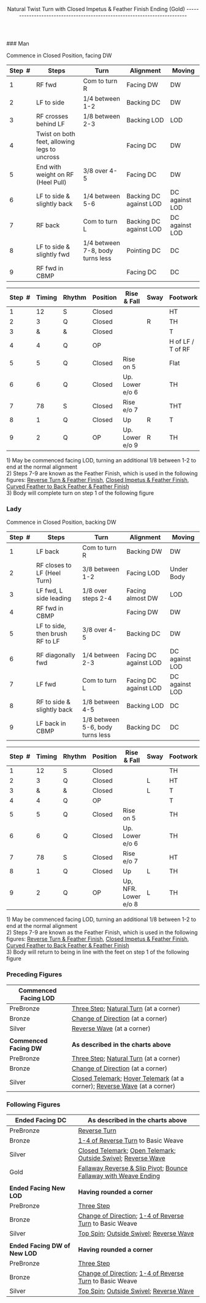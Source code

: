 <header>Natural Twist Turn with Closed Impetus &amp; Feather Finish Ending (Gold)
-------------------------------------------------------------------------

 </header>### Man

Commence in Closed Position, facing DW

 | **Step<span style="color:white">\_</span>\#** | **Steps** | **Turn** | **Alignment** | **Moving** |
|---|---|---|---|---|
| 1 | RF fwd | Com to turn R | Facing DW | DW |
| 2 | LF to side | 1/4 between 1-2 | Backing DC | DW |
| 3 | RF crosses behind LF | 1/8 between 2-3 | Backing LOD | LOD |
| 4 | Twist on both feet, allowing legs to uncross |  | Facing DC | DW |
| 5 | End with weight on RF (Heel Pull) | 3/8 over 4-5 | Facing DC | DW |
| 6 | LF to side &amp; slightly back | 1/4 between 5-6 | Backing DC against LOD | DC against LOD |
| 7 | RF back | Com to turn L | Backing DC against LOD | DC against LOD |
| 8 | LF to side &amp; slightly fwd | 1/4 between 7-8, body turns less | Pointing DC | DC |
| 9 | RF fwd in CBMP |  | Facing DC | DC |

 | **Step<span style="color:white">\_</span>\#** | **Timing** | **Rhythm** | **Position** | **Rise &amp; Fall** | **Sway** | **Footwork** |
|---|---|---|---|---|---|---|
| 1 | 12 | S | Closed |  |  | HT |
| 2 | 3 | Q | Closed |  | R | TH |
| 3 | &amp; | &amp; | Closed |  |  | T |
| 4 | 4 | Q | OP |  |  | H of LF / T of RF |
| 5 | 5 | Q | Closed | Rise on 5 |  | Flat |
| 6 | 6 | Q | Closed | Up. Lower e/o 6 |  | TH |
| 7 | 78 | S | Closed | Rise e/o 7 |  | THT |
| 8 | 1 | Q | Closed | Up | R | T |
| 9 | 2 | Q | OP | Up. Lower e/o 9 | R | TH |

1\) May be commenced facing LOD, turning an additional 1/8 between 1-2 to end at the normal alignment  
 2) Steps 7-9 are known as the Feather Finish, which is used in the following figures: [Reverse Turn &amp; Feather Finish](reverse_turn.md), [Closed Impetus &amp; Feather Finish](closed_impetus.md), [Curved Feather to Back Feather &amp; Feather Finish](curved_feather_back.md)  
 3) Body will complete turn on step 1 of the following figure

### Lady

Commence in Closed Position, backing DW

 | **Step<span style="color:white">\_</span>\#** | **Steps** | **Turn** | **Alignment** | **Moving** |
|---|---|---|---|---|
| 1 | LF back | Com to turn R | Backing DW | DW |
| 2 | RF closes to LF (Heel Turn) | 3/8 between 1-2 | Facing LOD | Under Body |
| 3 | LF fwd, L side leading | 1/8 over steps 2-4 | Facing almost DW | LOD |
| 4 | RF fwd in CBMP |  | Facing DW | DW |
| 5 | LF to side, then brush RF to LF | 3/8 over 4-5 | Backing DC | DW |
| 6 | RF diagonally fwd | 1/4 between 2-3 | Facing DC against LOD | DC against LOD |
| 7 | LF fwd | Com to turn L | Facing DC against LOD | DC against LOD |
| 8 | RF to side &amp; slightly back | 1/8 between 4-5 | Backing LOD | DC |
| 9 | LF back in CBMP | 1/8 between 5-6, body turns less | Backing DC | DC |

 | **Step<span style="color:white">\_</span>\#** | **Timing** | **Rhythm** | **Position** | **Rise &amp; Fall** | **Sway** | **Footwork** |
|---|---|---|---|---|---|---|
| 1 | 12 | S | Closed |  |  | TH |
| 2 | 3 | Q | Closed |  | L | HT |
| 3 | &amp; | &amp; | Closed |  | L | T |
| 4 | 4 | Q | OP |  |  | T |
| 5 | 5 | Q | Closed | Rise on 5 |  | TH |
| 6 | 6 | Q | Closed | Up. Lower e/o 6 |  | TH |
| 7 | 78 | S | Closed | Rise e/o 7 |  | HT |
| 8 | 1 | Q | Closed | Up | L | TH |
| 9 | 2 | Q | OP | Up, NFR. Lower e/o 8 | L | TH |

1\) May be commenced facing LOD, turning an additional 1/8 between 1-2 to end at the normal alignment  
 2) Steps 7-9 are known as the Feather Finish, which is used in the following figures: [Reverse Turn &amp; Feather Finish](reverse_turn.md), [Closed Impetus &amp; Feather Finish](closed_impetus.md), [Curved Feather to Back Feather &amp; Feather Finish](curved_feather_back.md)  
 3) Body will return to being in line with the feet on step 1 of the following figure

### Preceding Figures

 | **Commenced Facing LOD** |  |
|---|---|
| PreBronze | [Three Step](three_step.md); [Natural Turn](natural_turn.md) (at a corner) |
| Bronze | [Change of Direction](change_direction.md) (at a corner) |
| Silver | [Reverse Wave](reverse_wave.md) (at a corner) |
|  |  |
| **Commenced Facing DW** | **As described in the charts above** |
| PreBronze | [Three Step](three_step.md); [Natural Turn](natural_turn.md) (at a corner) |
| Bronze | [Change of Direction](change_direction.md) (at a corner) |
| Silver | [Closed Telemark](closed_telemark.md); [Hover Telemark](hover_telemark.md) (at a corner); [Reverse Wave](reverse_wave.md) (at a corner) |

### Following Figures

 | **Ended Facing DC** | **As described in the charts above** |
|---|---|
| PreBronze | [Reverse Turn](reverse_turn.md) |
| Bronze | [1-4 of Reverse Turn](reverse_turn.md) to Basic Weave |
| Silver | [Closed Telemark](closed_telemark.md); [Open Telemark](open_telemark.md); [Outside Swivel](outside_swivel.md); [Reverse Wave](reverse_wave.md) |
| Gold | [Fallaway Reverse &amp; Slip Pivot](fallaway_reverse.md); [Bounce Fallaway with Weave Ending](bounce_fallaway.md) |
|  |  |
| **Ended Facing New LOD** | **Having rounded a corner** |
| PreBronze | [Three Step](three_step.md) |
| Bronze | [Change of Direction](change_direction.md); [1-4 of Reverse Turn](reverse_turn.md) to Basic Weave |
| Silver | [Top Spin](top_spin.md); [Outside Swivel](outside_swivel.md); [Reverse Wave](reverse_wave.md) |
|  |  |
| **Ended Facing DW of New LOD** | **Having rounded a corner** |
| PreBronze | [Three Step](three_step.md) |
| Bronze | [Change of Direction](change_direction.md); [1-4 of Reverse Turn](reverse_turn.md) to Basic Weave |
| Silver | [Top Spin](top_spin.md); [Outside Swivel](outside_swivel.md); [Reverse Wave](reverse_wave.md) |